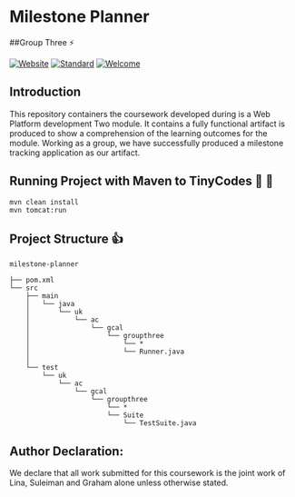 # Milestone Planner
##Group Three :zap:

[![Website](	https://img.shields.io/website-up-down-green-red/http/shields.io.svg?label=Online)](https://alueducation)
[![Standard](https://img.shields.io/badge/code_style-standard-brightgreen.svg)](http://queue.acm.org/detail.cfm?id=2063168)
[![Welcome](https://img.shields.io/badge/PRs-welcome-brightgreen.svg?style=flat-square)](http://makeapullrequest.com)

## Introduction
This repository containers the coursework developed during is a Web Platform development Two module. It contains a fully functional artifact is produced to show a comprehension of the learning outcomes for the module. 
Working as a group, we have successfully produced a milestone tracking application as our artifact.

## Running Project with Maven to TinyCodes  :seedling: :seedling:
```
mvn clean install
mvn tomcat:run
```

## Project Structure :+1:
```aidl
milestone-planner

├── pom.xml
└── src
    ├── main
    │   └── java
    │       └── uk
    │           └── ac
    │               └── gcal
    │                   └── groupthree
    │                       └── * 
    │                       └── Runner.java
    │           
    └── test
        └── uk
            └── ac
                └── gcal
                    └── groupthree
                        └── * 
                        └── Suite
                            └── TestSuite.java
```

## Author Declaration:
We declare that all work submitted for this coursework is the joint work of Lina, Suleiman and Graham alone unless otherwise stated.
